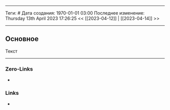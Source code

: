 ___
Теги: #
Дата создания: 1970-01-01 03:00 
Последнее изменение: Thursday 13th April 2023 17:26:25
<< [[2023-04-12]] | [[2023-04-14]] >> 
___
## Основное

Текст

___
### Zero-Links
- 

### Links
- 
